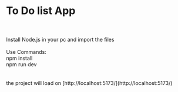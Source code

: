<h1>To Do list App</h1>
<br/>
<br/>
Install Node.js in your pc and import the files<br/>
<br/>
Use Commands:<br/>
npm install<br/>
npm run dev<br/>
<br/><br/>
the project will load on [http://localhost:5173/](http://localhost:5173/)

 
 
